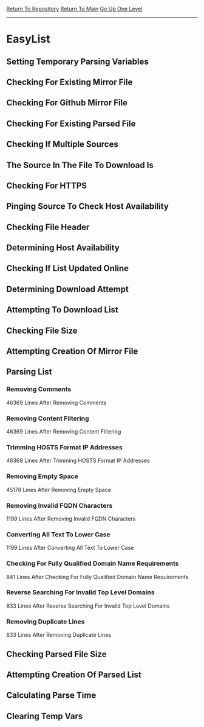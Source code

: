 [Return To Repository](https://github.com/deathbybandaid/piholeparser/)
[Return To Main](https://github.com/deathbybandaid/piholeparser/blob/master/RecentRunLogs/Mainlog.md)
[Go Up One Level](https://github.com/deathbybandaid/piholeparser/blob/master/RecentRunLogs/TopLevelScripts/30-Processing-External-Blacklists.md)
____________________________________
# EasyList
## Setting Temporary Parsing Variables
## Checking For Existing Mirror File
## Checking For Github Mirror File
## Checking For Existing Parsed File
## Checking If Multiple Sources
## The Source In The File To Download Is
## Checking For HTTPS
## Pinging Source To Check Host Availability
## Checking File Header
## Determining Host Availability
## Checking If List Updated Online
## Determining Download Attempt
## Attempting To Download List
## Checking File Size
## Attempting Creation Of Mirror File
## Parsing List
### Removing Comments
46369 Lines After Removing Comments
### Removing Content Filtering
46369 Lines After Removing Content Filtering
### Trimming HOSTS Format IP Addresses
46369 Lines After Trimming HOSTS Format IP Addresses
### Removing Empty Space
45178 Lines After Removing Empty Space
### Removing Invalid FQDN Characters
1199 Lines After Removing Invalid FQDN Characters
### Converting All Text To Lower Case
1199 Lines After Converting All Text To Lower Case
### Checking For Fully Qualified Domain Name Requirements
841 Lines After Checking For Fully Qualified Domain Name Requirements
### Reverse Searching For Invalid Top Level Domains
833 Lines After Reverse Searching For Invalid Top Level Domains
### Removing Duplicate Lines
833 Lines After Removing Duplicate Lines
## Checking Parsed File Size
## Attempting Creation Of Parsed List
## Calculating Parse Time
## Clearing Temp Vars
